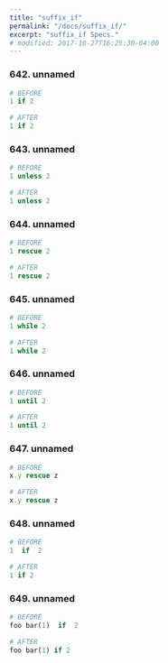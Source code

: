 ```yaml
---
title: "suffix_if"
permalink: "/docs/suffix_if/"
excerpt: "suffix_if Specs."
# modified: 2017-10-27T16:25:30-04:00
---
```

### 642. unnamed
```ruby
# BEFORE
1 if 2
```
```ruby
# AFTER
1 if 2
```
### 643. unnamed
```ruby
# BEFORE
1 unless 2
```
```ruby
# AFTER
1 unless 2
```
### 644. unnamed
```ruby
# BEFORE
1 rescue 2
```
```ruby
# AFTER
1 rescue 2
```
### 645. unnamed
```ruby
# BEFORE
1 while 2
```
```ruby
# AFTER
1 while 2
```
### 646. unnamed
```ruby
# BEFORE
1 until 2
```
```ruby
# AFTER
1 until 2
```
### 647. unnamed
```ruby
# BEFORE
x.y rescue z
```
```ruby
# AFTER
x.y rescue z
```
### 648. unnamed
```ruby
# BEFORE
1  if  2
```
```ruby
# AFTER
1 if 2
```
### 649. unnamed
```ruby
# BEFORE
foo bar(1)  if  2
```
```ruby
# AFTER
foo bar(1) if 2
```
